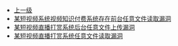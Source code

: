 * [上一级](docs/wy876_poc/)
* [某短视频系统视频知识付费系统存在前台任意文件读取漏洞](docs/wy876_poc/%E6%9F%90%E7%9F%AD%E8%A7%86%E9%A2%91%E7%9B%B4%E6%92%AD%E6%89%93%E8%B5%8F%E7%B3%BB%E7%BB%9F/%E6%9F%90%E7%9F%AD%E8%A7%86%E9%A2%91%E7%B3%BB%E7%BB%9F%E8%A7%86%E9%A2%91%E7%9F%A5%E8%AF%86%E4%BB%98%E8%B4%B9%E7%B3%BB%E7%BB%9F%E5%AD%98%E5%9C%A8%E5%89%8D%E5%8F%B0%E4%BB%BB%E6%84%8F%E6%96%87%E4%BB%B6%E8%AF%BB%E5%8F%96%E6%BC%8F%E6%B4%9E.md)
* [某短视频直播打赏系统后台任意文件上传漏洞](docs/wy876_poc/%E6%9F%90%E7%9F%AD%E8%A7%86%E9%A2%91%E7%9B%B4%E6%92%AD%E6%89%93%E8%B5%8F%E7%B3%BB%E7%BB%9F/%E6%9F%90%E7%9F%AD%E8%A7%86%E9%A2%91%E7%9B%B4%E6%92%AD%E6%89%93%E8%B5%8F%E7%B3%BB%E7%BB%9F%E5%90%8E%E5%8F%B0%E4%BB%BB%E6%84%8F%E6%96%87%E4%BB%B6%E4%B8%8A%E4%BC%A0%E6%BC%8F%E6%B4%9E.md)
* [某短视频直播打赏系统任意文件读取漏洞](docs/wy876_poc/%E6%9F%90%E7%9F%AD%E8%A7%86%E9%A2%91%E7%9B%B4%E6%92%AD%E6%89%93%E8%B5%8F%E7%B3%BB%E7%BB%9F/%E6%9F%90%E7%9F%AD%E8%A7%86%E9%A2%91%E7%9B%B4%E6%92%AD%E6%89%93%E8%B5%8F%E7%B3%BB%E7%BB%9F%E4%BB%BB%E6%84%8F%E6%96%87%E4%BB%B6%E8%AF%BB%E5%8F%96%E6%BC%8F%E6%B4%9E.md)

